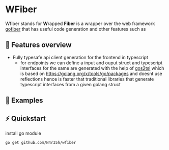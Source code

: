 # WFiber
Wfiber stands for **W**rapped **Fiber** is a wrapper over the web framework [gofiber](https://github.com/gofiber/fiber) that has useful code generation and other features such as

## 🎯 Features overview
- Fully typesafe api client generation for the frontend in typescript
    - for endpoints we can define a input and ouput struct and typescript interfaces for the same are generated with the help of [gos2tsi](https://github.com/N4r35h/gos2tsi) which is based on https://golang.org/x/tools/go/packages and doesnt use reflections hence is faster that traditional libraries that generate typescript interfaces from a given golang struct

## 👀 Examples

## ⚡️ Quickstart
install go module
```
go get github.com/N4r35h/wfiber
```
